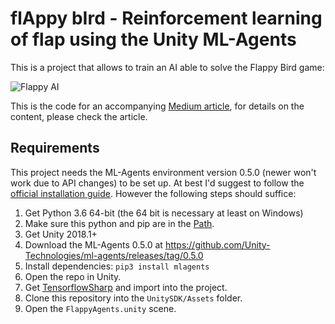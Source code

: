 # flAppy bIrd - Reinforcement learning of flap using the Unity ML-Agents

This is a project that allows to train an AI able to solve the Flappy Bird game:

![Flappy AI](https://cdn-images-1.medium.com/max/800/1*G-uGz8s2ti5rgVTz7AHU1w.gif)

This is the code for an accompanying [Medium article](https://medium.com/p/70f7b661663d), for details on the content, please check the article.

## Requirements
This project needs the ML-Agents environment version 0.5.0 (newer won't work due to API changes) to be set up. At best I'd suggest to follow the [official installation guide](https://github.com/Unity-Technologies/ml-agents/blob/master/docs/Installation.md). However the following steps should suffice:

1. Get Python 3.6 64-bit (the 64 bit is necessary at least on Windows)
2. Make sure this python and pip are in the [Path](https://projects.raspberrypi.org/en/projects/using-pip-on-windows/5).
3. Get Unity 2018.1+
4. Download the ML-Agents 0.5.0 at https://github.com/Unity-Technologies/ml-agents/releases/tag/0.5.0
5. Install dependencies: `pip3 install mlagents`
6. Open the repo in Unity.
7. Get [TensorflowSharp](https://s3.amazonaws.com/unity-ml-agents/0.5/TFSharpPlugin.unitypackage) and import into the project.
8. Clone this repository into the `UnitySDK/Assets` folder.
9. Open the `FlappyAgents.unity` scene.
